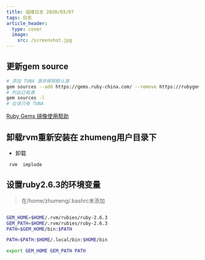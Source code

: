 ```yaml
---
title: 运维日志 2020/03/07
tags: 日志
article_header:
  type: cover
  image:
    src: /screenshot.jpg
---
```



## 更新gem source


```sh
# 添加 TUNA 源并移除默认源
gem sources --add https://gems.ruby-china.com/ --remove https://rubygems.org/
# 列出已有源
gem sources -l
# 应该只有 TUNA 

```
[Ruby Gems 镜像使用帮助][1]


[1]: https://gems.ruby-china.com/


## 卸载rvm重新安装在 zhumeng用户目录下

- 卸载
```
 rvm  implode
```

## 设置ruby2.6.3的环境变量

>  在/home/zhumeng/.bashrc末添加

```sh

GEM_HOME=$HOME/.rvm/rubies/ruby-2.6.3
GEM_PATH=$HOME/.rvm/rubies/ruby-2.6.3
PATH=$GEM_HOME/bin:$PATH

PATH=$PATH:$HOME/.local/bin:$HOME/bin

export GEM_HOME GEM_PATH PATH

```